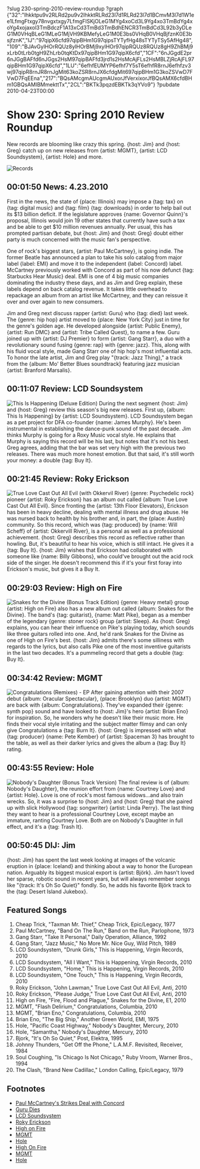 ?slug 230-spring-2010-review-roundup
?graph {"32":"Ihkktpu9v2RLRd2pu9v2IhkktRLRd23l7d1RLRd23l7d1BCmvM3l7d1W1ee1LfmgFtxgy78nvgxtxgy7LfmgFlSKjOLeG1MYg4xoCd3L9Yg4xo3TmBdYg4xoYg4xojaxol3TmBdczF1A13xCd3TmBd3TmBdhENCR3TmBdCd3L92b3yDLeG1M0VHqBLeG1MLeG1MjVH9KBMefyLeG1M0E3bs0VHqB0VHqBjfznK0E3bsjfznK","IJ":"97qipX6cfd97qipBHm1G97qipsTYTyfHg48sTYTyTSy5AfHg48","109":"BJAvGylHOrRQUz8ylHOrBMj9xylHOr97qipRQUz8RQUz8gH9ZhBMj9xLrb0tLrb0tgH9ZhLrb0tqKtDx97qipBHm1G97qipX6cfd","1CF":"6nJGgdE2pr6nJGgBAFfd6nJGgs2HsM97qipBAFfd3jrd1s2HsMcAjFLs2HsMBLZjRcAjFL97qipBHm1G97qipX6cfd","1LU":"6efhfEUMYP6efhf7Y5sT6efhfR8rnJ6efhfzv3wj97qipR8rnJR8rnJgMit63koZSR8rnJX6cfdgMit697qipBHm1G3koZSVwD7FVwD7FqEEna","217":"BQsAMcgmAUcgmAUxorJfVerxixorJfBQsAMX6cfdBHm1GBQsAMIBMmekttTx","2CL":"BKTk3pqzdEBKTk3qYVo9"}
?pubdate 2010-04-23T00:00

# Show 230: Spring 2010 Review Roundup 
New records are blooming like crazy this spring. {host: Jim} and {host: Greg} catch up on new releases from {artist: MGMT}, {artist: LCD Soundsystem}, {artist: Hole} and more. 

![Records](http://static.soundopinions.org/images/2010/vinyl%20records.jpg)

## 00:01:50 News: 4.23.2010
First in the news, the state of {place: Illinois} may impose a {tag: tax} on {tag: digital music} and {tag: film} {tag: downloads} in order to help bail out its $13 billion deficit. If the legislature approves {name: Governor Quinn}'s proposal, Illinois would join 19 other states that currently have such a tax and be able to get $10 million revenues annually. Per usual, this has prompted partisan debate, but {host: Jim} and {host: Greg} doubt either party is much concerned with the music fan's perspective.

One of rock's biggest stars, {artist: Paul McCartney}, is going indie. The former Beatle has announced a plan to take his solo catalog from major label {label: EMI} and move it to the independent {label: Concord} label. McCartney previously worked with Concord as part of his now defunct {tag: Starbucks Hear Music} deal. EMI is one of 4 big music companies dominating the industry these days, and as Jim and Greg explain, these labels depend on back catalog revenue. It takes little overhead to repackage an album from an artist like McCartney, and they can reissue it over and over again to new consumers.

Jim and Greg next discuss rapper {artist: Guru} who {tag: died} last week. The {genre: hip hop} artist moved to {place: New York City} just in time for the genre's golden age. He developed alongside {artist: Public Enemy}, {artist: Run DMC} and {artist: Tribe Called Quest}, to name a few. Guru joined up with {artist: DJ Premier} to form {artist: Gang Starr}, a duo with a revolutionary sound fusing {genre: rap} with {genre: jazz}. This, along with his fluid vocal style, made Gang Starr one of hip hop's most influential acts. To honor the late artist, Jim and Greg play "{track: Jazz Thing}," a track from the {album: Mo' Better Blues soundtrack} featuring jazz musician {artist: Branford Marsalis}.

## 00:11:07 Review: LCD Soundsystem
![This Is Happening (Deluxe Edition)](https://upload.wikimedia.org/wikipedia/en/thumb/7/7e/Lcdthisishappening.jpg/220px-Lcdthisishappening.jpg "29525428/709413684")
During the next segment {host: Jim} and {host: Greg} review this season's big new releases. First up, {album: This Is Happening} by {artist: LCD Soundsystem}. LCD Soundsystem began as a pet project for DFA co-founder {name: James Murphy}. He's been instrumental in establishing the dance-punk sound of the past decade. Jim thinks Murphy is going for a Roxy Music vocal style. He explains that Murphy is saying this record will be his last, but notes that it's not his best. Greg agrees, adding that the bar was set very high with the previous two releases. There was much more honest emotion. But that said, it's still worth your money: a double {tag: Buy It}.

## 00:21:45 Review: Roky Erickson
![True Love Cast Out All Evil (with Okkervil River)](http://is2.mzstatic.com/image/thumb/Music/v4/8b/f9/27/8bf927e6-19c2-7cc1-8764-e46d50571bef/source/600x600bb.jpg "6833539/366320221")
{genre: Psychedelic rock} pioneer {artist: Roky Erickson} has an album out called {album: True Love Cast Out All Evil}. Since fronting the {artist: 13th Floor Elevators}, Erickson has been in heavy decline, dealing with mental illness and drug abuse. He was nursed back to health by his brother and, in part, the {place: Austin} community. So this record, which was {tag: produced} by {name: Will Scheff} of {artist: Okkervill River}, is a personal as well as a professional achievement. {host: Greg} describes this record as reflective rather than howling. But, it's beautiful to hear his voice, which is still intact. He gives it a {tag: Buy It}. {host: Jim} wishes that Erickson had collaborated with someone like {name: Billy Gibbons}, who could've brought out the acid rock side of the singer. He doesn't recommend this if it's your first foray into Erickson's music, but gives it a Buy It.

## 00:29:03 Review: High on Fire
![Snakes for the Divine (Bonus Track Edition)](http://is2.mzstatic.com/image/thumb/Music/v4/72/1e/fc/721efc2a-f23f-bda2-6fa5-47562e60a63f/source/600x600bb.jpg "19111598/353008232")
{genre: Heavy metal} group {artist: High on Fire} also has a new album out called {album: Snakes for the Divine}. The band's {tag: guitarist}, {name: Matt Pike}, began as a member of the legendary {genre: stoner rock} group {artist: Sleep}. As {host: Greg} explains, you can hear their influence on Pike's playing today, which sounds like three guitars rolled into one. And, he'd rank Snakes for the Divine as one of High on Fire's best. {host: Jim} admits there's some silliness with regards to the lyrics, but also calls Pike one of the most inventive guitarists in the last two decades. It's a pummeling record that gets a double {tag: Buy It}.

## 00:34:42 Review: MGMT
![Congratulations (Remixes) - EP](https://upload.wikimedia.org/wikipedia/en/f/f3/MGMT_Congratulations.jpg "251553551/423309035")
After gaining attention with their 2007 debut {album: Oracular Spectacular}, {place: Brooklyn} duo {artist: MGMT} are back with {album: Congratulations}. They've expanded their {genre: synth pop} sound and have looked to {host: Jim}'s hero {artist: Brian Eno} for inspiration. So, he wonders why he doesn't like their music more. He finds their vocal style irritating and the subject matter flimsy and can only give Congratulations a {tag: Burn It}. {host: Greg} is impressed with what {tag: producer} {name: Pete Kember} of {artist: Spaceman 3} has brought to the table, as well as their darker lyrics and gives the album a {tag: Buy It} rating.

## 00:43:55 Review: Hole
![Nobody's Daughter (Bonus Track Version)](http://is4.mzstatic.com/image/thumb/Music/v4/13/31/a9/1331a9af-791b-f1ba-7063-ab962b74b452/source/600x600bb.jpg "115269/368317227")
The final review is of {album: Nobody's Daughter}, the reunion effort from {name: Courtney Love} and {artist: Hole}. Love is one of rock's most famous widows...and also train wrecks. So, it was a surprise to {host: Jim} and {host: Greg} that she paired up with slick Hollywood {tag: songwriter} {artist: Linda Perry}. The last thing they want to hear is a professional Courtney Love, except maybe an immature, ranting Courtney Love. Both are on Nobody's Daughter in full effect, and it's a {tag: Trash It}.

## 00:50:45 DIJ: Jim
{host: Jim} has spent the last week looking at images of the volcanic eruption in {place: Iceland} and thinking about a way to honor the European nation. Arguably its biggest musical export is {artist: Björk}. Jim hasn't loved her sparse, robotic sound in recent years, but will always remember songs like "{track: It's Oh So Quiet}" fondly. So, he adds his favorite Björk track to the {tag: Desert Island Jukebox}.

## Featured Songs
1. Cheap Trick, "Taxman Mr. Thief," Cheap Trick, Epic/Legacy, 1977
2. Paul McCartney, "Band On The Run," Band on the Run, Parlophone, 1973
3. Gang Starr, "Take It Personal," Daily Operation, Alliance, 1992
4. Gang Starr, "Jazz Music," No More Mr. Nice Guy, Wild Pitch, 1989
5. LCD Soundsystem, "Drunk Girls," This is Happening, Virgin Records, 2010
6. LCD Soundsystem, "All I Want," This is Happening, Virgin Records, 2010
7. LCD Soundsystem, "Home," This is Happening, Virgin Records, 2010
8. LCD Soundsystem, "One Touch," This is Happening, Virgin Records, 2010
9. Roky Erickson, "John Lawman," True Love Cast Out All Evil, Anti, 2010
10. Roky Erickson, "Please Judge," True Love Cast Out All Evil, Anti, 2010
11. High on Fire, "Fire, Flood and Plague," Snakes for the Divine, E1, 2010
12. MGMT, "Flash Delirium," Congratulations, Columbia, 2010
13. MGMT, "Brian Eno," Congratulations, Columbia, 2010
14. Brian Eno, "The Big Ship," Another Green World, EMI, 1975
15. Hole, "Pacific Coast Highway," Nobody's Daughter, Mercury, 2010
16. Hole, "Samantha," Nobody's Daughter, Mercury, 2010
17. Bjork, "It's Oh So Quiet," Post, Elektra, 1995
18. Johnny Thunders, "Get Off the Phone," L.A.M.F. Revisited, Receiver, 1984
19. Soul Coughing, "Is Chicago Is Not Chicago," Ruby Vroom, Warner Bros., 1994
20. The Clash, "Brand New Cadillac," London Calling, Epic/Legacy, 1979

## Footnotes
- [Paul McCartney's Strikes Deal with Concord](http://www.nytimes.com/2010/04/21/business/21paul.html)
- [Guru Dies](http://pitchfork.com/news/38546-rip-guru-of-gang-starr/)
- [LCD Soundsystem](http://lcdsoundsystem.com/main/)
- [Roky Erickson](https://itunes.apple.com/us/artist/roky-erickson/id6833539)
- [High on Fire](http://highonfire.net/)
- [MGMT](http://whoismgmt.com/visualize#_=_)
- [Hole](https://www.facebook.com/Hole/)
- [High On Fire](http://highonfire.net/)
- [MGMT](http://whoismgmt.com/visualize#_=_)
- [Hole](https://www.facebook.com/Hole)
